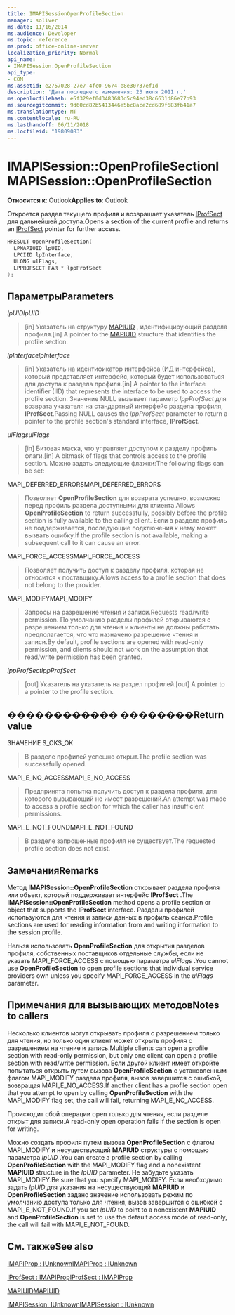 ```yaml
---
title: IMAPISessionOpenProfileSection
manager: soliver
ms.date: 11/16/2014
ms.audience: Developer
ms.topic: reference
ms.prod: office-online-server
localization_priority: Normal
api_name:
- IMAPISession.OpenProfileSection
api_type:
- COM
ms.assetid: e2757028-27e7-4fc0-9674-e8e30737ef1d
description: 'Дата последнего изменения: 23 июля 2011 г.'
ms.openlocfilehash: e5f329ef0d3483683d5c94ed38c6631d86e77b93
ms.sourcegitcommit: 9d60cd82b5413446e5bc8ace2cd689f683fb41a7
ms.translationtype: MT
ms.contentlocale: ru-RU
ms.lasthandoff: 06/11/2018
ms.locfileid: "19809083"
---
```

# <a name="imapisessionopenprofilesection"></a><span data-ttu-id="e6a5f-103">IMAPISession::OpenProfileSection</span><span class="sxs-lookup"><span data-stu-id="e6a5f-103">IMAPISession::OpenProfileSection</span></span>

  
  
<span data-ttu-id="e6a5f-104">**Относится к**: Outlook</span><span class="sxs-lookup"><span data-stu-id="e6a5f-104">**Applies to**: Outlook</span></span> 
  
<span data-ttu-id="e6a5f-105">Откроется раздел текущего профиля и возвращает указатель [IProfSect](iprofsectimapiprop.md) для дальнейшей доступа.</span><span class="sxs-lookup"><span data-stu-id="e6a5f-105">Opens a section of the current profile and returns an [IProfSect](iprofsectimapiprop.md) pointer for further access.</span></span> 
  
```cpp
HRESULT OpenProfileSection(
  LPMAPIUID lpUID,
  LPCIID lpInterface,
  ULONG ulFlags,
  LPPROFSECT FAR * lppProfSect
);
```

## <a name="parameters"></a><span data-ttu-id="e6a5f-106">Параметры</span><span class="sxs-lookup"><span data-stu-id="e6a5f-106">Parameters</span></span>

 <span data-ttu-id="e6a5f-107">_lpUID_</span><span class="sxs-lookup"><span data-stu-id="e6a5f-107">_lpUID_</span></span>
  
> <span data-ttu-id="e6a5f-108">[in] Указатель на структуру [MAPIUID](mapiuid.md) , идентифицирующий раздела профиля.</span><span class="sxs-lookup"><span data-stu-id="e6a5f-108">[in] A pointer to the [MAPIUID](mapiuid.md) structure that identifies the profile section.</span></span> 
    
 <span data-ttu-id="e6a5f-109">_lpInterface_</span><span class="sxs-lookup"><span data-stu-id="e6a5f-109">_lpInterface_</span></span>
  
> <span data-ttu-id="e6a5f-110">[in] Указатель на идентификатор интерфейса (ИД интерфейса), который представляет интерфейс, который будет использоваться для доступа к раздела профиля.</span><span class="sxs-lookup"><span data-stu-id="e6a5f-110">[in] A pointer to the interface identifier (IID) that represents the interface to be used to access the profile section.</span></span> <span data-ttu-id="e6a5f-111">Значение NULL вызывает параметр _lppProfSect_ для возврата указателя на стандартный интерфейс раздела профиля, **IProfSect**.</span><span class="sxs-lookup"><span data-stu-id="e6a5f-111">Passing NULL causes the  _lppProfSect_ parameter to return a pointer to the profile section's standard interface, **IProfSect**.</span></span>
    
 <span data-ttu-id="e6a5f-112">_ulFlags_</span><span class="sxs-lookup"><span data-stu-id="e6a5f-112">_ulFlags_</span></span>
  
> <span data-ttu-id="e6a5f-113">[in] Битовая маска, что управляет доступом к разделу профиль флаги.</span><span class="sxs-lookup"><span data-stu-id="e6a5f-113">[in] A bitmask of flags that controls access to the profile section.</span></span> <span data-ttu-id="e6a5f-114">Можно задать следующие флажки:</span><span class="sxs-lookup"><span data-stu-id="e6a5f-114">The following flags can be set:</span></span>
    
<span data-ttu-id="e6a5f-115">MAPI_DEFERRED_ERRORS</span><span class="sxs-lookup"><span data-stu-id="e6a5f-115">MAPI_DEFERRED_ERRORS</span></span> 
  
> <span data-ttu-id="e6a5f-116">Позволяет **OpenProfileSection** для возврата успешно, возможно перед профиль раздела доступными для клиента.</span><span class="sxs-lookup"><span data-stu-id="e6a5f-116">Allows **OpenProfileSection** to return successfully, possibly before the profile section is fully available to the calling client.</span></span> <span data-ttu-id="e6a5f-117">Если в разделе профиль не поддерживается, последующие подключения к нему может вызвать ошибку.</span><span class="sxs-lookup"><span data-stu-id="e6a5f-117">If the profile section is not available, making a subsequent call to it can cause an error.</span></span> 
    
<span data-ttu-id="e6a5f-118">MAPI_FORCE_ACCESS</span><span class="sxs-lookup"><span data-stu-id="e6a5f-118">MAPI_FORCE_ACCESS</span></span>
  
> <span data-ttu-id="e6a5f-119">Позволяет получить доступ к разделу профиля, которая не относится к поставщику.</span><span class="sxs-lookup"><span data-stu-id="e6a5f-119">Allows access to a profile section that does not belong to the provider.</span></span>
    
<span data-ttu-id="e6a5f-120">MAPI_MODIFY</span><span class="sxs-lookup"><span data-stu-id="e6a5f-120">MAPI_MODIFY</span></span> 
  
> <span data-ttu-id="e6a5f-121">Запросы на разрешение чтения и записи.</span><span class="sxs-lookup"><span data-stu-id="e6a5f-121">Requests read/write permission.</span></span> <span data-ttu-id="e6a5f-122">По умолчанию разделы профилей открываются с разрешением только для чтения и клиенты не должны работать предполагается, что что назначено разрешение чтения и записи.</span><span class="sxs-lookup"><span data-stu-id="e6a5f-122">By default, profile sections are opened with read-only permission, and clients should not work on the assumption that read/write permission has been granted.</span></span> 
    
 <span data-ttu-id="e6a5f-123">_lppProfSect_</span><span class="sxs-lookup"><span data-stu-id="e6a5f-123">_lppProfSect_</span></span>
  
> <span data-ttu-id="e6a5f-124">[out] Указатель на указатель на раздел профилей.</span><span class="sxs-lookup"><span data-stu-id="e6a5f-124">[out] A pointer to a pointer to the profile section.</span></span>
    
## <a name="return-value"></a><span data-ttu-id="e6a5f-125">������������ ��������</span><span class="sxs-lookup"><span data-stu-id="e6a5f-125">Return value</span></span>

<span data-ttu-id="e6a5f-126">ЗНАЧЕНИЕ S_OK</span><span class="sxs-lookup"><span data-stu-id="e6a5f-126">S_OK</span></span> 
  
> <span data-ttu-id="e6a5f-127">В разделе профилей успешно открыт.</span><span class="sxs-lookup"><span data-stu-id="e6a5f-127">The profile section was successfully opened.</span></span>
    
<span data-ttu-id="e6a5f-128">MAPI_E_NO_ACCESS</span><span class="sxs-lookup"><span data-stu-id="e6a5f-128">MAPI_E_NO_ACCESS</span></span> 
  
> <span data-ttu-id="e6a5f-129">Предпринята попытка получить доступ к раздела профиля, для которого вызывающий не имеет разрешений.</span><span class="sxs-lookup"><span data-stu-id="e6a5f-129">An attempt was made to access a profile section for which the caller has insufficient permissions.</span></span>
    
<span data-ttu-id="e6a5f-130">MAPI_E_NOT_FOUND</span><span class="sxs-lookup"><span data-stu-id="e6a5f-130">MAPI_E_NOT_FOUND</span></span> 
  
> <span data-ttu-id="e6a5f-131">В разделе запрошенные профиля не существует.</span><span class="sxs-lookup"><span data-stu-id="e6a5f-131">The requested profile section does not exist.</span></span>
    
## <a name="remarks"></a><span data-ttu-id="e6a5f-132">Замечания</span><span class="sxs-lookup"><span data-stu-id="e6a5f-132">Remarks</span></span>

<span data-ttu-id="e6a5f-133">Метод **IMAPISession::OpenProfileSection** открывает раздела профиля или объект, который поддерживает интерфейс **IProfSect** .</span><span class="sxs-lookup"><span data-stu-id="e6a5f-133">The **IMAPISession::OpenProfileSection** method opens a profile section or object that supports the **IProfSect** interface.</span></span> <span data-ttu-id="e6a5f-134">Разделы профилей используются для чтения и записи данных в профиль сеанса.</span><span class="sxs-lookup"><span data-stu-id="e6a5f-134">Profile sections are used for reading information from and writing information to the session profile.</span></span> 
  
<span data-ttu-id="e6a5f-135">Нельзя использовать **OpenProfileSection** для открытия разделов профиля, собственных поставщиков отдельные службы, если не указать MAPI_FORCE_ACCESS с помощью параметра _ulFlags_ .</span><span class="sxs-lookup"><span data-stu-id="e6a5f-135">You cannot use **OpenProfileSection** to open profile sections that individual service providers own unless you specify MAPI_FORCE_ACCESS in the  _ulFlags_ parameter.</span></span> 
  
## <a name="notes-to-callers"></a><span data-ttu-id="e6a5f-136">Примечания для вызывающих методов</span><span class="sxs-lookup"><span data-stu-id="e6a5f-136">Notes to callers</span></span>

<span data-ttu-id="e6a5f-137">Несколько клиентов могут открывать профиля с разрешением только для чтения, но только один клиент может открыть профиля с разрешением на чтение и запись.</span><span class="sxs-lookup"><span data-stu-id="e6a5f-137">Multiple clients can open a profile section with read-only permission, but only one client can open a profile section with read/write permission.</span></span> <span data-ttu-id="e6a5f-138">Если другой клиент имеет откройте попытаться открыть путем вызова **OpenProfileSection** с установленным флагом MAPI_MODIFY раздела профиля, вызов завершится с ошибкой, возвращая MAPI_E_NO_ACCESS.</span><span class="sxs-lookup"><span data-stu-id="e6a5f-138">If another client has a profile section open that you attempt to open by calling **OpenProfileSection** with the MAPI_MODIFY flag set, the call will fail, returning MAPI_E_NO_ACCESS.</span></span> 
  
<span data-ttu-id="e6a5f-139">Происходит сбой операции open только для чтения, если разделе открыт для записи.</span><span class="sxs-lookup"><span data-stu-id="e6a5f-139">A read-only open operation fails if the section is open for writing.</span></span> 
  
<span data-ttu-id="e6a5f-140">Можно создать профиля путем вызова **OpenProfileSection** с флагом MAPI_MODIFY и несуществующий **MAPIUID** структуры с помощью параметра _lpUID_ .</span><span class="sxs-lookup"><span data-stu-id="e6a5f-140">You can create a profile section by calling **OpenProfileSection** with the MAPI_MODIFY flag and a nonexistent **MAPIUID** structure in the  _lpUID_ parameter.</span></span> <span data-ttu-id="e6a5f-141">Не забудьте указать MAPI_MODIFY.</span><span class="sxs-lookup"><span data-stu-id="e6a5f-141">Be sure that you specify MAPI_MODIFY.</span></span> <span data-ttu-id="e6a5f-142">Если необходимо задать _lpUID_ для указания на несуществующий **MAPIUID** и **OpenProfileSection** задано значение использовать режим по умолчанию доступа только для чтения, вызов завершится с ошибкой с MAPI_E_NOT_FOUND.</span><span class="sxs-lookup"><span data-stu-id="e6a5f-142">If you set  _lpUID_ to point to a nonexistent **MAPIUID** and **OpenProfileSection** is set to use the default access mode of read-only, the call will fail with MAPI_E_NOT_FOUND.</span></span> 
  
## <a name="see-also"></a><span data-ttu-id="e6a5f-143">См. также</span><span class="sxs-lookup"><span data-stu-id="e6a5f-143">See also</span></span>



[<span data-ttu-id="e6a5f-144">IMAPIProp : IUnknown</span><span class="sxs-lookup"><span data-stu-id="e6a5f-144">IMAPIProp : IUnknown</span></span>](imapipropiunknown.md)
  
[<span data-ttu-id="e6a5f-145">IProfSect : IMAPIProp</span><span class="sxs-lookup"><span data-stu-id="e6a5f-145">IProfSect : IMAPIProp</span></span>](iprofsectimapiprop.md)
  
[<span data-ttu-id="e6a5f-146">MAPIUID</span><span class="sxs-lookup"><span data-stu-id="e6a5f-146">MAPIUID</span></span>](mapiuid.md)
  
[<span data-ttu-id="e6a5f-147">IMAPISession: IUnknown</span><span class="sxs-lookup"><span data-stu-id="e6a5f-147">IMAPISession : IUnknown</span></span>](imapisessioniunknown.md)

